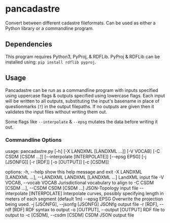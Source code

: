 # pancadastre
Convert between different cadastre fileformats. Can be used as either a Python library or a commandline program.

## Dependencies
This program requires Python3, PyProj, & RDFLib. PyProj & RDFLib can be installed using: `pip install rdflib pyproj`.

## Usage
Pancadastre can be run as a commandline program with inputs specified using uppercase flags & outputs specified using lowercase flags. Each input will be written to all outputs, substituting the input's basename in place of questionmarks (`?`) in the output filepaths. If no outputs are given then it validates the input files without writing them out.

Some flags like `--interpolate` & `--epsg` mutates the data before writing it out.

### Commandline Options
usage: pancadastre.py [-h] [-X LANDXML [LANDXML ...]] [-V VOCAB] [-C CSDM [CSDM ...]] [--interpolate [INTERPOLATE]] [--epsg EPSG] [-j [JSONFG]] [-r [RDF]]
                      [-o [OUTPUT]] [-c [CSDM]]

options:
  -h, --help            show this help message and exit
  -X LANDXML [LANDXML ...], --LANDXML LANDXML [LANDXML ...]
                        LandXML input file
  -V VOCAB, --vocab VOCAB
                        Jurisdictional vocabulary to align to
  -C CSDM [CSDM ...], --CSDM CSDM [CSDM ...]
                        JSON-Topology input file
  --interpolate [INTERPOLATE]
                        Interpolate curves, possibly specifying length in meters of each segment (default 1m)
  --epsg EPSG           Overwrite the projection being used.
  -j [JSONFG], --jsonfg [JSONFG]
                        JSONfg output file
  -r [RDF], --rdf [RDF]
                        RDF syntax to output
  -o [OUTPUT], --output [OUTPUT]
                        RDF file to output to
  -c [CSDM], --csdm [CSDM]
                        CSDM JSON output file
